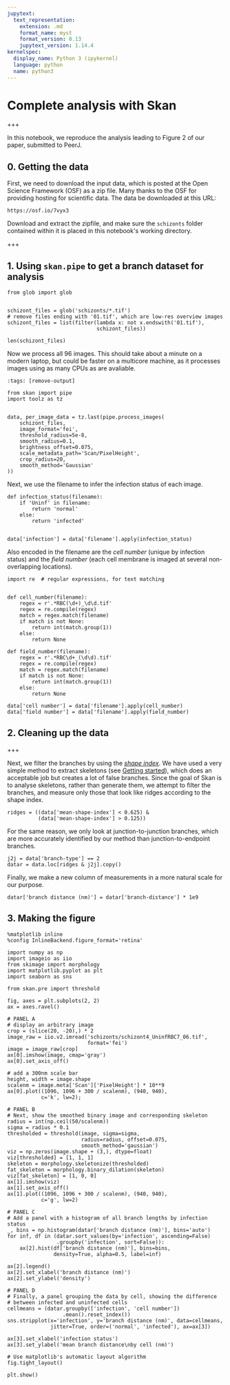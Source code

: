 ```yaml
---
jupytext:
  text_representation:
    extension: .md
    format_name: myst
    format_version: 0.13
    jupytext_version: 1.14.4
kernelspec:
  display_name: Python 3 (ipykernel)
  language: python
  name: python3
---
```


# Complete analysis with Skan

+++

In this notebook, we reproduce the analysis leading to Figure 2 of our paper, submitted to PeerJ.

## 0. Getting the data

First, we need to download the input data, which is posted at the Open Science Framework (OSF) as a zip file. Many thanks to the OSF for providing hosting for scientific data. The data be downloaded at this URL:

    https://osf.io/7vyx3
    
Download and extract the zipfile, and make sure the `schizonts` folder contained within it is placed in this notebook's working directory.

+++

## 1. Using `skan.pipe` to get a branch dataset for analysis

```{code-cell} ipython3
from glob import glob


schizont_files = glob('schizonts/*.tif')
# remove files ending with '01.tif', which are low-res overview images
schizont_files = list(filter(lambda x: not x.endswith('01.tif'),
                             schizont_files))
```

```{code-cell} ipython3
len(schizont_files)
```

Now we process all 96 images. This should take about a minute on a modern laptop, but could be faster on a multicore machine, as it processes images using as many CPUs as are avaliable.

```{code-cell} ipython3
:tags: [remove-output]

from skan import pipe
import toolz as tz


data, per_image_data = tz.last(pipe.process_images(
    schizont_files,
    image_format='fei',
    threshold_radius=5e-8,
    smooth_radius=0.1,
    brightness_offset=0.075,
    scale_metadata_path='Scan/PixelHeight',
    crop_radius=20,
    smooth_method='Gaussian'
))
```

Next, we use the filename to infer the infection status of each image.

```{code-cell} ipython3
def infection_status(filename):
    if 'Uninf' in filename:
        return 'normal'
    else:
        return 'infected'


data['infection'] = data['filename'].apply(infection_status)
```

Also encoded in the filename are the *cell number* (unique by infection status) and the *field number* (each cell membrane is imaged at several non-overlapping locations).

```{code-cell} ipython3
import re  # regular expressions, for text matching


def cell_number(filename):
    regex = r'.*RBC(\d+)_\d\d.tif'
    regex = re.compile(regex)
    match = regex.match(filename)
    if match is not None:
        return int(match.group(1))
    else:
        return None
    
def field_number(filename):
    regex = r'.*RBC\d+_(\d\d).tif'
    regex = re.compile(regex)
    match = regex.match(filename)
    if match is not None:
        return int(match.group(1))
    else:
        return None
    
data['cell number'] = data['filename'].apply(cell_number)
data['field number'] = data['filename'].apply(field_number)
```

## 2. Cleaning up the data

+++

Next, we filter the branches by using the [*shape index*](http://scikit-image.org/docs/dev/api/skimage.feature.html#skimage.feature.shape_index). We have used a very simple method to extract skeletons (see [Getting started](../getting_started/getting_started)), which does an acceptable job but creates a lot of false branches. Since the goal of Skan is to analyse skeletons, rather than generate them, we attempt to filter the branches, and measure only those that look like ridges according to the shape index.

```{code-cell} ipython3
ridges = ((data['mean-shape-index'] < 0.625) &
          (data['mean-shape-index'] > 0.125))
```

For the same reason, we only look at junction-to-junction branches, which are more accurately identified by our method than junction-to-endpoint branches.

```{code-cell} ipython3
j2j = data['branch-type'] == 2
datar = data.loc[ridges & j2j].copy()
```

Finally, we make a new column of measurements in a more natural scale for our purpose.

```{code-cell} ipython3
datar['branch distance (nm)'] = datar['branch-distance'] * 1e9
```

## 3. Making the figure

```{code-cell} ipython3
%matplotlib inline
%config InlineBackend.figure_format='retina'

import numpy as np
import imageio as iio
from skimage import morphology
import matplotlib.pyplot as plt
import seaborn as sns

from skan.pre import threshold
```

```{code-cell} ipython3
fig, axes = plt.subplots(2, 2)
ax = axes.ravel()

# PANEL A
# display an arbitrary image
crop = (slice(20, -20),) * 2
image_raw = iio.v2.imread('schizonts/schizont4_UninfRBC7_06.tif',
                          format='fei')
image = image_raw[crop]
ax[0].imshow(image, cmap='gray')
ax[0].set_axis_off()

# add a 300nm scale bar
height, width = image.shape
scalenm = image.meta['Scan']['PixelHeight'] * 10**9
ax[0].plot((1096, 1096 + 300 / scalenm), (940, 940),
           c='k', lw=2);

# PANEL B
# Next, show the smoothed binary image and corresponding skeleton
radius = int(np.ceil(50/scalenm))
sigma = radius * 0.1
thresholded = threshold(image, sigma=sigma,
                        radius=radius, offset=0.075,
                        smooth_method='gaussian')
viz = np.zeros(image.shape + (3,), dtype=float)
viz[thresholded] = [1, 1, 1]
skeleton = morphology.skeletonize(thresholded)
fat_skeleton = morphology.binary_dilation(skeleton)
viz[fat_skeleton] = [1, 0, 0]
ax[1].imshow(viz)
ax[1].set_axis_off()
ax[1].plot((1096, 1096 + 300 / scalenm), (940, 940),
           c='g', lw=2)

# PANEL C
# Add a panel with a histogram of all branch lengths by infection status
_, bins = np.histogram(datar['branch distance (nm)'], bins='auto')
for inf, df in (datar.sort_values(by='infection', ascending=False)
                .groupby('infection', sort=False)):
    ax[2].hist(df['branch distance (nm)'], bins=bins,
               density=True, alpha=0.5, label=inf)

ax[2].legend()
ax[2].set_xlabel('branch distance (nm)')
ax[2].set_ylabel('density')

# PANEL D
# Finally, a panel grouping the data by cell, showing the difference
# between infected and uninfected cells
cellmeans = (datar.groupby(['infection', 'cell number'])
                  .mean().reset_index())
sns.stripplot(x='infection', y='branch distance (nm)', data=cellmeans,
              jitter=True, order=('normal', 'infected'), ax=ax[3])
              
ax[3].set_xlabel('infection status')
ax[3].set_ylabel('mean branch distance\nby cell (nm)')

# Use matplotlib's automatic layout algorithm
fig.tight_layout()

plt.show()
```
